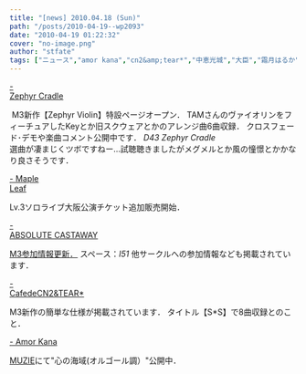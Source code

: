 ```yaml
---
title: "[news] 2010.04.18 (Sun)"
path: "/posts/2010-04-19--wp2093"
date: "2010-04-19 01:22:32"
cover: "no-image.png"
author: "stfate"
tags: ["ニュース","amor kana","cn2&amp;tear*","中恵光城","大臣","霜月はるか"]
---
```


<style type="text/css">
<!--
p {white-space: pre-wrap};
-->
</style>

<a  href="http://www.zephyr-cradle.info/violin/" target="_blank">- Zephyr Cradle</a>
<div ><a href="http://www.zephyr-cradle.info/violin/" target="_blank"><img src="http://stfate.net/wp-content/uploads/2010/04/zviolin_ban468.jpg" alt="" /></a>
M3新作【Zephyr Violin】特設ページオープン．
TAMさんのヴァイオリンをフィーチュアしたKeyとか旧スクウェアとかのアレンジ曲6曲収録．
クロスフェード･デモや楽曲コメント公開中です．
<em>D43 Zephyr Cradle</em>
<div >選曲が凄まじくツボですねー…試聴聴きましたがメグメルとか風の憧憬とかかなり良さそうです．</div></div>

<a  href="http://shimotsukin.com/" target="_blank">- Maple Leaf</a>
<div >Lv.3ソロライブ大阪公演チケット追加販売開始．</div>

<a  href="http://shule-aroon.sakura.ne.jp/" target="_blank">- ABSOLUTE CASTAWAY</a>
<div ><a href="http://shule-aroon.sakura.ne.jp/event/" target="_blank">M3参加情報更新．</a>
スペース：<em>I51</em>
他サークルへの参加情報なども掲載されています．</div>

<a  href="http://mure.sakura.ne.jp/cn2/" target="_blank">- CafedeCN2&TEAR*</a>
<div >M3新作の簡単な仕様が掲載されています．
タイトル【S*S】で8曲収録とのこと．</div>

<a  href="http://amorkana.jp/" target="_blank">- Amor Kana</a>
<div ><a href="http://www.muzie.co.jp/artist/a009595/" target="_blank">MUZIE</a>にて"心の海域(オルゴール調）"公開中．</div>